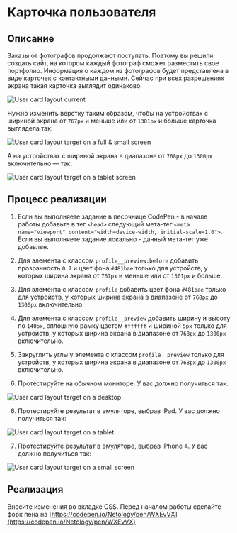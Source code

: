 # Карточка пользователя

## Описание

Заказы от фотографов продолжают поступать. Поэтому вы решили создать сайт, на котором каждый фотограф сможет разместить свое портфолио. Информация о каждом из фотографов будет представлена в виде карточек с контактными данными. Сейчас при всех разрешениях экрана такая карточка выглядит одинаково:
 
![User card layout current](../../sources/adaptive-layout-card-current.jpg)

Нужно изменить верстку таким образом, чтобы на устройствах с шириной экрана от `767px` и меньше или от `1301px` и больше карточка выглядела так: 

![User card layout target on a full & small screen](../../sources/adaptive-layout-card-target.jpg)

А на устройствах с шириной экрана в диапазоне от `768px` до `1300px` включительно — так:

![User card layout target on a tablet screen](../../sources/adaptive-layout-card-ipad.jpg)

## Процесс реализации

1. Если вы выполняете задание в песочнице CodePen - в начале работы добавьте в тег `<head>` следующий мета-тег `<meta name="viewport" content="width=device-width, initial-scale=1.0">`. Если вы выполняете задание локально - данный мета-тег уже добавлен.

2. Для элемента с классом `profile__preview:before` добавить прозрачность `0.7` и цвет фона `#481bae` только для устройств, у которых ширина экрана от `767px` и меньше или от `1301px` и больше.

3. Для элемента с классом `profile` добавить цвет фона `#481bae` только для устройств, у которых ширина экрана в диапазоне от `768px` до `1300px` включительно. 

4. Для элемента с классом `profile__preview` добавить ширину и высоту по `140px`, сплошную рамку цветом `#ffffff` и шириной `5px` только для устройств, у которых ширина экрана в диапазоне от `768px` до `1300px` включительно. 

5. Закруглить углы у элемента с классом `profile__preview` только для устройств, у которых ширина экрана в диапазоне от `768px` до `1300px` включительно. 

6. Протестируйте на обычном мониторе. У вас должно получиться так:

![User card layout target on a desktop](../../sources/adaptive-layout-card-step0.jpg)

6. Протестируйте результат в эмуляторе, выбрав iPad. У вас должно получиться так:

![User card layout target on a tablet](../../sources/adaptive-layout-card-step1.jpg)

7. Протестируйте результат в эмуляторе, выбрав iPhone 4. У вас должно получиться так:

![User card layout target on a small screen](../../sources/adaptive-layout-card-step2.jpg)

## Реализация

Внесите изменения во вкладке CSS. Перед началом работы сделайте форк пена на [https://codepen.io/Netology/pen/WXEvVX](https://codepen.io/Netology/pen/WXEvVX)
